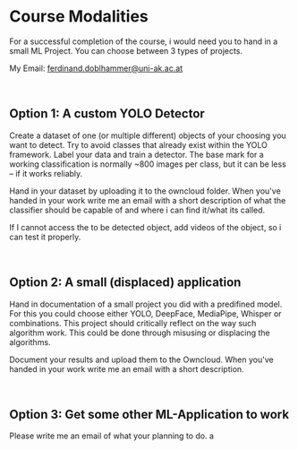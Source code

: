 # Course Modalities

For a successful completion of the course, i would need you to hand in a small ML Project. You can choose between 3 types of projects.

My Email:
ferdinand.doblhammer@uni-ak.ac.at

<br>

## Option 1: A custom YOLO Detector

Create a dataset of one (or multiple different) objects of your choosing you want to detect. Try to avoid classes that already exist within the YOLO framework. Label your data and train a detector. The base mark for a working classification is normally ~800 images per class, but it can be less – if it works reliably. 

Hand in your dataset by uploading it to the owncloud folder. When you've handed in your work write me an email with a short description of what the classifier should be capable of and where i can find it/what its called. 

If I cannot access the to be detected object, add videos of the object, so i can test it properly.

<br>

## Option 2: A small (displaced) application

Hand in documentation of a small project you did with a predifined model. For this you could choose either YOLO, DeepFace, MediaPipe, Whisper or combinations. This project should critically reflect on the way such algorithm work. This could be done through misusing or displacing the algorithms. 

Document your results and upload them to the Owncloud. When you've handed in your work write me an email with a short description.

<br>

## Option 3: Get some other ML-Application to work

Please write me an email of what your planning to do.
a
